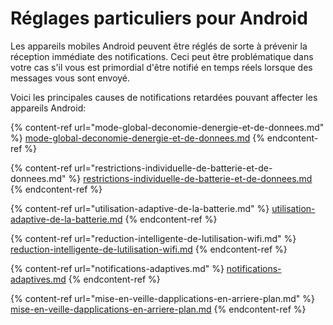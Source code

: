 # Réglages particuliers pour Android

Les appareils mobiles Android peuvent être réglés de sorte à prévenir la réception immédiate des notifications. Ceci peut être problématique dans votre cas s'il vous est primordial d'être notifié en temps réels lorsque des messages vous sont envoyé.

Voici les principales causes de notifications retardées pouvant affecter les appareils Android:

{% content-ref url="mode-global-deconomie-denergie-et-de-donnees.md" %}
[mode-global-deconomie-denergie-et-de-donnees.md](mode-global-deconomie-denergie-et-de-donnees.md)
{% endcontent-ref %}

{% content-ref url="restrictions-individuelle-de-batterie-et-de-donnees.md" %}
[restrictions-individuelle-de-batterie-et-de-donnees.md](restrictions-individuelle-de-batterie-et-de-donnees.md)
{% endcontent-ref %}

{% content-ref url="utilisation-adaptive-de-la-batterie.md" %}
[utilisation-adaptive-de-la-batterie.md](utilisation-adaptive-de-la-batterie.md)
{% endcontent-ref %}

{% content-ref url="reduction-intelligente-de-lutilisation-wifi.md" %}
[reduction-intelligente-de-lutilisation-wifi.md](reduction-intelligente-de-lutilisation-wifi.md)
{% endcontent-ref %}

{% content-ref url="notifications-adaptives.md" %}
[notifications-adaptives.md](notifications-adaptives.md)
{% endcontent-ref %}

{% content-ref url="mise-en-veille-dapplications-en-arriere-plan.md" %}
[mise-en-veille-dapplications-en-arriere-plan.md](mise-en-veille-dapplications-en-arriere-plan.md)
{% endcontent-ref %}

